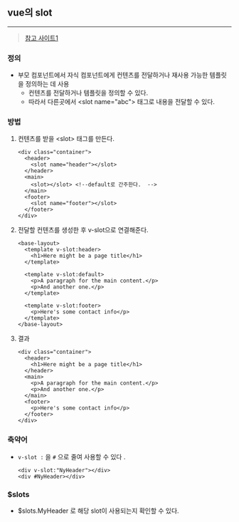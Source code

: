 ## vue의 slot

---

> [참고 사이트1](https://v2.ko.vuejs.org/v2/guide/components-slots.html#%EC%8A%AC%EB%A1%AF%EC%97%90-%EB%93%A4%EC%96%B4%EA%B0%80%EB%8A%94-%EB%82%B4%EC%9A%A9-Slot-Content)

### 정의

- 부모 컴포넌트에서 자식 컴포넌트에게 컨텐츠를 전달하거나 재사용 가능한 템플릿을 정의하는 데 사용
  - 컨텐츠를 전달하거나 템플릿을 정의할 수 있다. 
  - 따라서 다른곳에서 \<slot name="abc"> 태그로 내용을 전달할 수 있다. 

### 방법

1. 컨텐츠를 받을 \<slot> 태그를 만든다. 

   ```vue
   <div class="container">
     <header>
       <slot name="header"></slot>
     </header>
     <main>
       <slot></slot> <!--default로 간주한다.  -->   
     </main>
     <footer>
       <slot name="footer"></slot>
     </footer>
   </div>
   ```

2. 전달할 컨텐츠를 생성한 후 v-slot으로 연결해준다. 

   ```vue
   <base-layout>
     <template v-slot:header>
       <h1>Here might be a page title</h1>
     </template>
   
     <template v-slot:default>
       <p>A paragraph for the main content.</p>
       <p>And another one.</p>
     </template>
   
     <template v-slot:footer>
       <p>Here's some contact info</p>
     </template>
   </base-layout>
   ```

3. 결과

   ```vue
   <div class="container">
     <header>
       <h1>Here might be a page title</h1>
     </header>
     <main>
       <p>A paragraph for the main content.</p>
       <p>And another one.</p>
     </main>
     <footer>
       <p>Here's some contact info</p>
     </footer>
   </div>
   ```

### 축약어

- ` v-slot : ` 을  `#` 으로 줄여 사용할 수 있다 .

  ```vue
  <div v-slot:"NyHeader"></div>
  <div #NyHeader></div>
  ```

### $slots

- $slots.MyHeader  로 해당 slot이 사용되는지 확인할 수 있다. 
